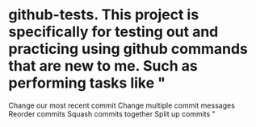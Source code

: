 # github-tests. This project is specifically for testing out and practicing using github commands that are new to me. Such as performing tasks like "
Change our most recent commit
Change multiple commit messages
Reorder commits
Squash commits together
Split up commits
"
